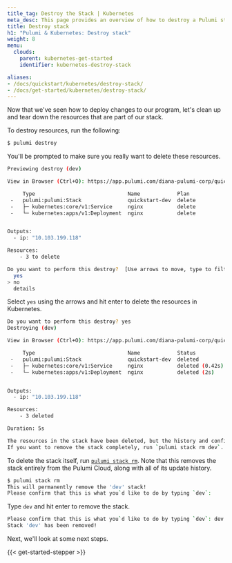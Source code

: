 ```yaml
---
title_tag: Destroy the Stack | Kubernetes
meta_desc: This page provides an overview of how to destroy a Pulumi stack of a Kubernetes project.
title: Destroy stack
h1: "Pulumi & Kubernetes: Destroy stack"
weight: 8
menu:
  clouds:
    parent: kubernetes-get-started
    identifier: kubernetes-destroy-stack

aliases:
- /docs/quickstart/kubernetes/destroy-stack/
- /docs/get-started/kubernetes/destroy-stack/
---
```


Now that we've seen how to deploy changes to our program, let's clean up and tear down the resources that are part of our stack.

To destroy resources, run the following:

```bash
$ pulumi destroy
```

You'll be prompted to make sure you really want to delete these resources.

```bash
Previewing destroy (dev)

View in Browser (Ctrl+O): https://app.pulumi.com/diana-pulumi-corp/quickstart/dev/previews/d8815e7e-ff90-40a4-a502-0030def67827

     Type                              Name            Plan
 -   pulumi:pulumi:Stack               quickstart-dev  delete
 -   ├─ kubernetes:core/v1:Service     nginx           delete
 -   └─ kubernetes:apps/v1:Deployment  nginx           delete


Outputs:
  - ip: "10.103.199.118"

Resources:
    - 3 to delete

Do you want to perform this destroy?  [Use arrows to move, type to filter]
  yes
> no
  details
```

Select `yes` using the arrows and hit enter to delete the resources in Kubernetes.

```bash
Do you want to perform this destroy? yes
Destroying (dev)

View in Browser (Ctrl+O): https://app.pulumi.com/diana-pulumi-corp/quickstart/dev/updates/3

     Type                              Name            Status
 -   pulumi:pulumi:Stack               quickstart-dev  deleted
 -   ├─ kubernetes:core/v1:Service     nginx           deleted (0.42s)
 -   └─ kubernetes:apps/v1:Deployment  nginx           deleted (2s)


Outputs:
  - ip: "10.103.199.118"

Resources:
    - 3 deleted

Duration: 5s

The resources in the stack have been deleted, but the history and configuration associated with the stack are still maintained.
If you want to remove the stack completely, run `pulumi stack rm dev`.
```

To delete the stack itself, run [`pulumi stack rm`](/docs/cli/commands/pulumi_stack_rm). Note that this removes the stack
entirely from the Pulumi Cloud, along with all of its update history.

```bash
$ pulumi stack rm
This will permanently remove the 'dev' stack!
Please confirm that this is what you`d like to do by typing `dev`:
```

Type `dev` and hit enter to remove the stack.

```bash
Please confirm that this is what you`d like to do by typing `dev`: dev
Stack 'dev' has been removed!
```

Next, we'll look at some next steps.

{{< get-started-stepper >}}
